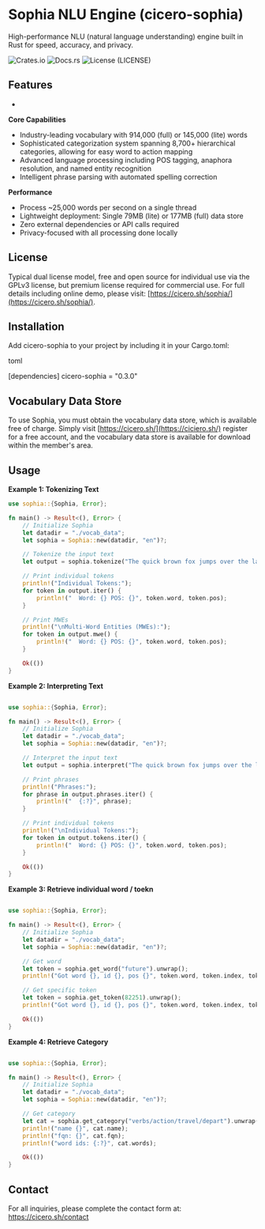 
# Sophia NLU Engine (cicero-sophia)

High-performance NLU (natural language understanding) engine built in Rust for speed, accuracy, and privacy.

![Crates.io](https://img.shields.io/crates/v/cicero-sophia.svg)
![Docs.rs](https://docs.rs/cicero-sophia/badge.svg)
![License](https://img.shields.io/badge/license-GPLv3-blue.svg) (LICENSE)

## Features

* 

**Core Capabilities**

* Industry-leading vocabulary with 914,000 (full) or 145,000 (lite) words
* Sophisticated categorization system spanning 8,700+ hierarchical categories, allowing for easy word to action mapping
* Advanced language processing including POS tagging, anaphora resolution, and named entity recognition
* Intelligent phrase parsing with automated spelling correction

**Performance**

* Process ~25,000 words per second on a single thread
* Lightweight deployment: Single 79MB (lite) or 177MB (full) data store
* Zero external dependencies or API calls required
* Privacy-focused with all processing done locally

## License

Typical dual license model, free and open source for individual use via the GPLv3 license, but premium license required for commercial use.  For full details including online demo, please visit: [https://cicero.sh/sophia/](https://cicero.sh/sophia/).


## Installation

Add cicero-sophia to your project by including it in your Cargo.toml:

toml

[dependencies]
cicero-sophia = "0.3.0"


## Vocabulary Data Store

To use Sophia, you must obtain the vocabulary data store, which is available free of charge.  Simply visit [https://cicero.sh/](https://ciciero.sh/) register for a free account, and the vocabulary data store is available for download within the member's area.

## Usage

**Example 1: Tokenizing Text**

```rust
use sophia::{Sophia, Error};

fn main() -> Result<(), Error> {
    // Initialize Sophia
    let datadir = "./vocab_data";
    let sophia = Sophia::new(datadir, "en")?;

    // Tokenize the input text
    let output = sophia.tokenize("The quick brown fox jumps over the lazy dog")?;

    // Print individual tokens
    println!("Individual Tokens:");
    for token in output.iter() {
        println!("  Word: {} POS: {}", token.word, token.pos);
    }

    // Print MWEs
    println!("\nMulti-Word Entities (MWEs):");
    for token in output.mwe() {
        println!("  Word: {} POS: {}", token.word, token.pos);
    }

    Ok(())
}
```

**Example 2: Interpreting Text**

```rust

use sophia::{Sophia, Error};

fn main() -> Result<(), Error> {
    // Initialize Sophia
    let datadir = "./vocab_data";
    let sophia = Sophia::new(datadir, "en")?;

    // Interpret the input text
    let output = sophia.interpret("The quick brown fox jumps over the lazy dog")?;

    // Print phrases
    println!("Phrases:");
    for phrase in output.phrases.iter() {
        println!("  {:?}", phrase);
    }

    // Print individual tokens
    println!("\nIndividual Tokens:");
    for token in output.tokens.iter() {
        println!("  Word: {} POS: {}", token.word, token.pos);
    }

    Ok(())
}
```


**Example 3: Retrieve individual word / toekn**

```rust

use sophia::{Sophia, Error};

fn main() -> Result<(), Error> {
    // Initialize Sophia
    let datadir = "./vocab_data";
    let sophia = Sophia::new(datadir, "en")?;

    // Get word
    let token = sophia.get_word("future").unwrap();
    println!("Got word {}, id {}, pos {}", token.word, token.index, token.pos);

    // Get specific token
    let token = sophia.get_token(82251).unwrap();
    println!("Got word {}, id {}, pos {}", token.word, token.index, token.pos);

    Ok(())
}
```

**Example 4: Retrieve Category**

```rust

use sophia::{Sophia, Error};

fn main() -> Result<(), Error> {
    // Initialize Sophia
    let datadir = "./vocab_data";
    let sophia = Sophia::new(datadir, "en")?;

    // Get category
    let cat = sophia.get_category("verbs/action/travel/depart").unwrap();
    println!("name {}", cat.name);
    println!("fqn: {}", cat.fqn);
    println!("word ids: {:?}", cat.words);

    Ok(())
}
```

## Contact

For all inquiries, please complete the contact form at: https://cicero.sh/contact



